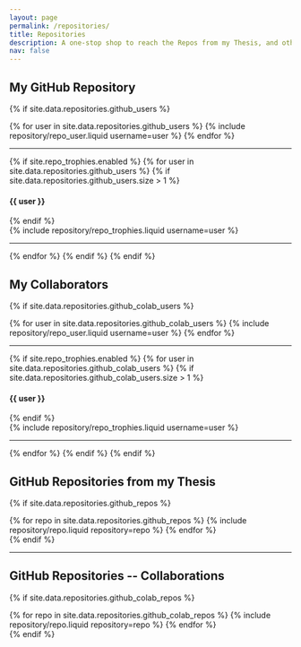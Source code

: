 ```yaml
---
layout: page
permalink: /repositories/
title: Repositories
description: A one-stop shop to reach the Repos from my Thesis, and other works!
nav: false
---
```


<!-- Edit the `_data/repositories.yml` and change the `github_users` and `github_repos` lists to include your own GitHub profile and repositories. -->

## My GitHub Repository

{% if site.data.repositories.github_users %}

<div class="repositories d-flex flex-wrap flex-md-row flex-column justify-content-between align-items-center">
  {% for user in site.data.repositories.github_users %}
    {% include repository/repo_user.liquid username=user %}
  {% endfor %}
</div>

---

{% if site.repo_trophies.enabled %}
{% for user in site.data.repositories.github_users %}
{% if site.data.repositories.github_users.size > 1 %}

  <h4>{{ user }}</h4>
  {% endif %}
  <div class="repositories d-flex flex-wrap flex-md-row flex-column justify-content-between align-items-center">
  {% include repository/repo_trophies.liquid username=user %}
  </div>

---

{% endfor %}
{% endif %}
{% endif %}

## My Collaborators

{% if site.data.repositories.github_colab_users %}

<div class="repositories d-flex flex-wrap flex-md-row flex-column justify-content-between align-items-center">
  {% for user in site.data.repositories.github_colab_users %}
    {% include repository/repo_user.liquid username=user %}
  {% endfor %}
</div>

---

{% if site.repo_trophies.enabled %}
{% for user in site.data.repositories.github_colab_users %}
{% if site.data.repositories.github_colab_users.size > 1 %}

  <h4>{{ user }}</h4>
  {% endif %}
  <div class="repositories d-flex flex-wrap flex-md-row flex-column justify-content-between align-items-center">
  {% include repository/repo_trophies.liquid username=user %}
  </div>

---

{% endfor %}
{% endif %}
{% endif %}

## GitHub Repositories from my Thesis

{% if site.data.repositories.github_repos %}

<div class="repositories d-flex flex-wrap flex-md-row flex-column justify-content-between align-items-center">
  {% for repo in site.data.repositories.github_repos %}
    {% include repository/repo.liquid repository=repo %}
  {% endfor %}
</div>
{% endif %}

---

## GitHub Repositories -- Collaborations

{% if site.data.repositories.github_colab_repos %}

<div class="repositories d-flex flex-wrap flex-md-row flex-column justify-content-between align-items-center">
  {% for repo in site.data.repositories.github_colab_repos %}
    {% include repository/repo.liquid repository=repo %}
  {% endfor %}
</div>
{% endif %}
